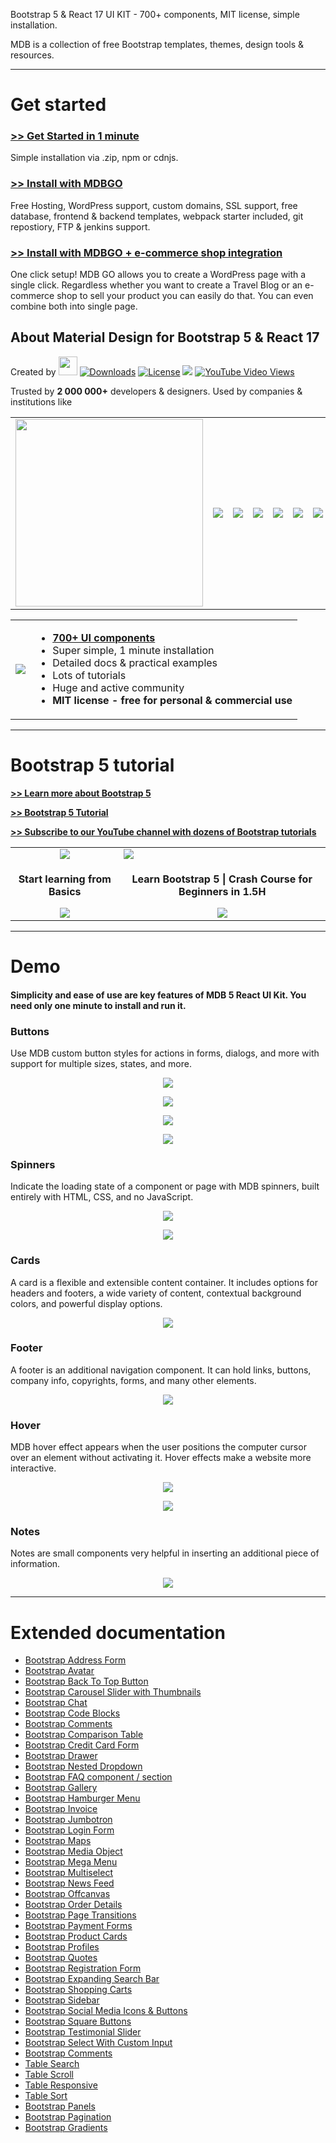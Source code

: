 Bootstrap 5 & React 17 UI KIT - 700+ components, MIT license, simple installation.

MDB is a collection of free Bootstrap templates, themes, design tools & resources.

---

# Get started

### [>> Get Started in 1 minute](https://mdbootstrap.com/docs/b5/react/getting-started/installation/)
Simple installation via .zip, npm or cdnjs.
 
### [>> Install with MDBGO](https://mdbgo.com/) 
 Free Hosting, WordPress support, custom domains, SSL support, free database, frontend & backend templates, webpack starter included, git repostiory, FTP & jenkins support.
 
### [>> Install with MDBGO + e-commerce shop integration](https://mdbgo.com/wordpress-shop/)
One click setup! MDB GO allows you to create a WordPress page with a single click.
Regardless whether you want to create a Travel Blog or an e-commerce shop to sell your product you can easily do that. You can even combine both into single page.


## About Material Design for Bootstrap 5 & React 17

<p>Created by <a href="https://mdbootstrap.com"><img height="30" src="https://mdbootstrap.com/img/Marketing/general/logo/medium/mdb-react-r.png"></a>  
<a href="https://npmcharts.com/compare/mdbreact?minimal=true"> <img src="https://img.shields.io/npm/dm/mdbootstrap.svg?label=NPM%20Downloads" alt="Downloads"></a>
<a href="https://github.com/mdbootstrap/mdb-react-ui-kit/blob/master/LICENSE"><img src="https://img.shields.io/badge/license-MIT-green.svg" alt="License"></a>
<a href="https://twitter.com/intent/tweet/?text=Thanks+@mdbootstrap+for+creating+amazing+and+free+Material+Design+for+Bootstrap+5+UI+KIT%20https://mdbootstrap.com/docs/b5/react/&hashtags=javascript,code,webdesign,bootstrap"><img src="https://img.shields.io/twitter/url/http/shields.io.svg?style=social&label=Let%20us%20know%20you%20were%20here%21&"></a>
<a href="https://www.youtube.com/watch?v=c9B4TPnak1A"><img alt="YouTube Video Views" src="https://img.shields.io/youtube/views/c9B4TPnak1A?label=Bootstrap%205%20Tutorial%20Views&style=social"></a></p>

Trusted by <b>2 000 000+</b> developers & designers. Used by companies & institutions like
<table>
  <tbody>
    <tr>
      <td><img width="300" src="https://mdbootstrap.com/img/logo/brands/nasa.png"></td>
      <td><img src="https://mdbootstrap.com/img/logo/brands/nike.png"></td>
      <td><img src="https://mdbootstrap.com/img/logo/brands/amazon.png"></td>
      <td><img src="https://mdbootstrap.com/img/logo/brands/sony.png"></td>
      <td><img src="https://mdbootstrap.com/img/logo/brands/samsung.png">
      <td><img src="https://mdbootstrap.com/img/logo/brands/airbus.png">
      <td><img src="https://mdbootstrap.com/img/logo/brands/yahoo.png">
      <td><img src="https://mdbootstrap.com/img/logo/brands/deloitte.png">
      <td><img src="https://mdbootstrap.com/img/logo/brands/ge.png">
      <td><img src="https://mdbootstrap.com/img/logo/brands/kpmg.png">
      <td><img src="https://mdbootstrap.com/img/logo/brands/unity.png">
      <td><img src="https://mdbootstrap.com/img/logo/brands/ikea.png">
      <td><img src="https://mdbootstrap.com/img/logo/brands/aegon.png">
    </tr>
   </tbody>
</table>

<table>
  <tbody>
    <tr>
      <td>
          <a href="https://mdbootstrap.com/docs/b5/react/" alt="Bootstrap 5" rel="dofollow">
          		<img src="https://mdbootstrap.com/wp-content/themes/mdbootstrap4/content/en/_mdb5/react/about/assets/mdb5-react.jpg">
          </a>
      </td>
      <td>
        <ul>
        <li><b><a href="https://mdbootstrap.com/docs/b5/react/">700+ UI components</a></b></li>          
         <li>Super simple, 1 minute installation</li>
         <li>Detailed docs & practical examples</li>
         <li>Lots of tutorials</li>
         <li>Huge and active community</li>
         <li><b>MIT license - free for personal & commercial use</b></li>
        </ul>
      </td>
    </tr>
   </tbody>
</table>

___

# Bootstrap 5 tutorial

**[>> Learn more about Bootstrap 5](https://mdbootstrap.com/docs/standard/bootstrap-5/)**


**[>> Bootstrap 5 Tutorial](https://mdbootstrap.com/docs/standard/bootstrap-5-tutorial/)**

**[>> Subscribe to our YouTube channel with dozens of Bootstrap tutorials](https://www.youtube.com/c/Mdbootstrap?sub_confirmation=1)**

<table>
  <tbody>
    <tr>
      <td align="center">
         <a href="https://mdbootstrap.com/docs/b5/react/getting-started/" alt="Bootstrap Tutorials" rel="dofollow">
          		<img src="https://mdbootstrap.com/wp-content/uploads/2020/12/learnmore-1.png">
          </a>
      </td>
      <td>
          <a href="https://mdbootstrap.com/docs/standard/bootstrap-5-tutorial/#section-beginner" alt="Bootstrap 5" rel="dofollow">
          		<img src="https://mdbootstrap.com/wp-content/uploads/2020/12/cover-bootstrap-5-1.png">
          </a>
      </td>
    </tr>
     <tr>
        <td align="center">
          <p align="center"><b>Start learning from Basics</b></p>
          <a href="https://mdbootstrap.com/docs/b5/react/getting-started/" alt="Bootstrap 5" rel="dofollow">
          		<img src="https://mdbootstrap.com/wp-content/uploads/2020/12/Screenshot_26.png">
          </a>
         </td>
        <td align="center">
          <p align="center"><b>Learn Bootstrap 5 | Crash Course for Beginners in 1.5H</b></p>
          <a href="https://mdbootstrap.com/docs/standard/bootstrap-5-tutorial/#section-beginner" alt="Bootstrap 5" rel="dofollow">
          		<img src="https://mdbootstrap.com/wp-content/uploads/2020/12/Screenshot_26.png">
          </a>
         </td>
      </tr>
   </tbody>
</table>

---


# Demo

#### Simplicity and ease of use are key features of MDB 5 React UI Kit. You need only one minute to install and run it.

### Buttons

<p>Use MDB custom button styles for actions in forms, dialogs, and more with support for multiple sizes, states, and more.</p>

<a href="https://mdbootstrap.com/docs/b5/react/components/buttons/" alt="Bootstrap 5" rel="dofollow">
  <p align="center">
    <img src="https://mdbootstrap.com/img/Marketing/campaigns/demo-buttons.gif">
  </p>
</a>

<a href="https://mdbootstrap.com/docs/b5/react/components/buttons/" alt="Bootstrap 5" rel="dofollow">
  <p align="center">
    <img src="https://mdbootstrap.com/img/Marketing/campaigns/demo-social-buttons.png">
  </p>
</a>

<a href="https://mdbootstrap.com/docs/b5/react/components/buttons/" alt="Bootstrap 5" rel="dofollow">
  <p align="center">
    <img src="https://mdbootstrap.com/img/Marketing/campaigns/demo-buttons2.png">
  </p>
</a>

<a href="https://mdbootstrap.com/docs/b5/react/components/buttons/" alt="Bootstrap 5" rel="dofollow">
  <p align="center">
    <img src="https://mdbootstrap.com/img/Marketing/campaigns/demo-buttons-outline.gif">
  </p>
</a>

### Spinners

<p>Indicate the loading state of a component or page with MDB spinners, built entirely with HTML, CSS, and no JavaScript.</p>

<a href="https://mdbootstrap.com/docs/b5/react/components/spinners/" alt="Bootstrap 5" rel="dofollow">
  <p align="center">
    <img src="https://mdbootstrap.com/img/Marketing/campaigns/demo-loader.gif">
  </p>
</a>

<a href="https://mdbootstrap.com/docs/b5/react/components/spinners/" alt="Bootstrap 5" rel="dofollow">
  <p align="center">
    <img src="https://mdbootstrap.com/img/Marketing/campaigns/demo-color-spinners.gif">
  </p>
</a>

### Cards

<p>A card is a flexible and extensible content container. It includes options for headers and footers, a wide variety of content, contextual background colors, and powerful display options.</p>

<a href="https://mdbootstrap.com/docs/b5/react/components/cards/" alt="Bootstrap 5" rel="dofollow">
  <p align="center">
    <img src="https://mdbootstrap.com/img/Marketing/campaigns/demo-cards.png">
  </p>
</a>

### Footer

<p>A footer is an additional navigation component. It can hold links, buttons, company info, copyrights, forms, and many other elements.</p>

<a href="https://mdbootstrap.com/docs/b5/react/navigation/footer/" alt="Bootstrap 5" rel="dofollow">
  <p align="center">
    <img src="https://mdbootstrap.com/img/Marketing/campaigns/demo-footer.png">
  </p>
</a>

### Hover

<p>MDB hover effect appears when the user positions the computer cursor over an element without activating it. Hover effects make a website more interactive.</p>

<a href="https://mdbootstrap.com/docs/b5/react/content-styles/hover-effects/" alt="Bootstrap 5" rel="dofollow">
  <p align="center">
    <img src="https://mdbootstrap.com/img/Marketing/campaigns/demo-hover.gif">
  </p>
</a>

<a href="https://mdbootstrap.com/docs/b5/react/content-styles/hover-effects/" alt="Bootstrap 5" rel="dofollow">
  <p align="center">
    <img src="https://mdbootstrap.com/img/Marketing/campaigns/demo-hover2.png">
  </p>
</a>

### Notes

<p>Notes are small components very helpful in inserting an additional piece of information.</p>

<a href="https://mdbootstrap.com/docs/b5/react/content-styles/typography/" alt="Bootstrap 5" rel="dofollow">
  <p align="center">
    <img src="https://mdbootstrap.com/img/Marketing/campaigns/demo-alerts.png">
  </p>
</a>

</table>

---


# Extended documentation

<ul>
<li><a href="https://mdbootstrap.com/docs/react/extended/bootstrap-address-form/">Bootstrap Address Form</a></li>
<li><a href="https://mdbootstrap.com/docs/react/extended/avatar">Bootstrap Avatar</a></li>
<li><a href="https://mdbootstrap.com/docs/react/extended/back-to-top">Bootstrap Back To Top Button</a></li>
<li><a href="https://mdbootstrap.com/docs/react/extended/carousel-with-thumbnails">Bootstrap Carousel Slider with Thumbnails</a></li>
<li><a href="https://mdbootstrap.com/docs/react/extended/chat/">Bootstrap Chat</a></li>
<li><a href="https://mdbootstrap.com/docs/react/extended/code/">Bootstrap Code Blocks</a></li>
<li><a href="https://mdbootstrap.com/docs/react/extended/comments/">Bootstrap Comments</a></li>
<li><a href="https://mdbootstrap.com/docs/react/extended/comparison-table/">Bootstrap Comparison Table</a></li>
<li><a href="https://mdbootstrap.com/docs/react/extended/credit-card/">Bootstrap Credit Card Form</a></li>
<li><a href="https://mdbootstrap.com/docs/react/extended/drawer/">Bootstrap Drawer</a></li>
<li><a href="https://mdbootstrap.com/docs/react/extended/dropdown-multilevel/">Bootstrap Nested Dropdown</a></li>
<li><a href="https://mdbootstrap.com/docs/react/extended/faq/">Bootstrap FAQ component / section</a></li>
<li><a href="https://mdbootstrap.com/docs/react/extended/gallery/">Bootstrap Gallery</a></li>
<li><a href="https://mdbootstrap.com/docs/react/extended/hamburger-menu/">Bootstrap Hamburger Menu</a></li>
<li><a href="https://mdbootstrap.com/docs/react/extended/invoice/">Bootstrap Invoice</a></li>
<li><a href="https://mdbootstrap.com/docs/react/extended/jumbotron/">Bootstrap Jumbotron</a></li>
<li><a href="https://mdbootstrap.com/docs/react/extended/login-form/">Bootstrap Login Form</a></li>
<li><a href="https://mdbootstrap.com/docs/react/extended/maps/">Bootstrap Maps</a></li>
<li><a href="https://mdbootstrap.com/docs/react/extended/media-object/">Bootstrap Media Object</a></li>
<li><a href="https://mdbootstrap.com/docs/react/extended/mega-menu/">Bootstrap Mega Menu</a></li> 
<li><a href="https://mdbootstrap.com/docs/react/extended/multiselect/">Bootstrap Multiselect</a></li> 
<li><a href="https://mdbootstrap.com/docs/react/extended/news-feed/">Bootstrap News Feed</a></li> 
<li><a href="https://mdbootstrap.com/docs/react/extended/offcanvas/">Bootstrap Offcanvas</a></li> 
<li><a href="https://mdbootstrap.com/docs/react/extended/order-details/">Bootstrap Order Details</a></li> 
<li><a href="https://mdbootstrap.com/docs/react/extended/page-transitions/">Bootstrap Page Transitions</a></li> 
<li><a href="https://mdbootstrap.com/docs/react/extended/payment-forms">Bootstrap Payment Forms</a></li> 
<li><a href="https://mdbootstrap.com/docs/react/extended/product-cards">Bootstrap Product Cards</a></li> 
<li><a href="https://mdbootstrap.com/docs/react/extended/profiles/">Bootstrap Profiles</a></li>  
<li><a href="https://mdbootstrap.com/docs/react/extended/quotes">Bootstrap Quotes</a></li> 
<li><a href="https://mdbootstrap.com/docs/react/extended/registration-form/">Bootstrap Registration Form</a></li> 
<li><a href="https://mdbootstrap.com/docs/react/extended/search-expanding">Bootstrap Expanding Search Bar</a></li> 
<li><a href="https://mdbootstrap.com/docs/react/extended/shopping-carts">Bootstrap Shopping Carts</a></li> 
<li><a href="https://mdbootstrap.com/docs/react/extended/sidebar/">Bootstrap Sidebar</a></li>  
<li><a href="https://mdbootstrap.com/docs/react/extended/social-media/">Bootstrap Social Media Icons & Buttons</a></li>  
<li><a href="https://mdbootstrap.com/docs/react/extended/square-buttons/">Bootstrap Square Buttons</a></li>  
<li><a href="https://mdbootstrap.com/docs/react/extended/testimonial-slider/">Bootstrap Testimonial Slider</a></li>  
<li><a href="https://mdbootstrap.com/docs/react/extended/select-with-custom-input">Bootstrap Select With Custom Input</a></li>  
<li><a href="https://mdbootstrap.com/docs/react/extended/comments">Bootstrap Comments</a></li>  
<li><a href="https://mdbootstrap.com/docs/react/extended/table-search/">Table Search</a></li>  
<li><a href="https://mdbootstrap.com/docs/react/extended/table-scroll/">Table Scroll</a></li>  
<li><a href="https://mdbootstrap.com/docs/react/extended/table-responsive/">Table Responsive</a></li>  
<li><a href="https://mdbootstrap.com/docs/react/extended/table-sort/">Table Sort</a></li>  
<li><a href="https://mdbootstrap.com/docs/react/extended/panels/">Bootstrap Panels</a></li>  
<li><a href="https://mdbootstrap.com/docs/react/extended/pagination/">Bootstrap Pagination</a></li>  
<li><a href="https://mdbootstrap.com/docs/react/extended/gradients/">Bootstrap Gradients</a></li>  

</ul>
